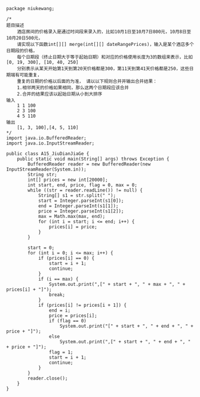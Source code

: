 	package niukewang;
	
	/*
	题目描述
		酒店房间的价格录入是通过时间段来录入的，比如10月1日至10月7日800元，10月8日至10月20日500元，
		请实现以下函数int[][] merge(int[][] dateRangePrices)，输入是某个酒店多个日期段的价格，
		每个日期段（终止日期大于等于起始日期）和对应的价格使用长度为3的数组来表示，比如[0, 19, 300], [10, 40, 250]
		分别表示从某天开始第1天到第20天价格都是300，第11天到第41天价格都是250，这些日期端有可能重复，
		重复的日期的价格以后面的为准， 请以以下规则合并并输出合并结果：
		1.相邻两天的价格如果相同，那么这两个日期段应该合并
		2.合并的结果应该以起始日期从小到大排序
	输入
		1 1 100
		2 3 100
		4 5 110
	输出
		[1, 3, 100],[4, 5, 110]
	*/
	import java.io.BufferedReader;
	import java.io.InputStreamReader;
	
	public class A15_JiuDianJiaGe {
		public static void main(String[] args) throws Exception {
			BufferedReader reader = new BufferedReader(new InputStreamReader(System.in));
			String str;
			int[] prices = new int[20000];
			int start, end, price, flag = 0, max = 0;
			while ((str = reader.readLine()) != null) {
				String[] s1 = str.split(" ");
				start = Integer.parseInt(s1[0]);
				end = Integer.parseInt(s1[1]);
				price = Integer.parseInt(s1[2]);
				max = Math.max(max, end);
				for (int i = start; i <= end; i++) {
					prices[i] = price;
				}
			}
	
			start = 0;
			for (int i = 0; i <= max; i++) {
				if (prices[i] == 0) {
					start = i + 1;
					continue;
				}
				if (i == max) {
					System.out.print(",[" + start + ", " + max + ", " + prices[i] + "]");
					break;
				}
				if (prices[i] != prices[i + 1]) {
					end = i;
					price = prices[i];
					if (flag == 0)
						System.out.print("[" + start + ", " + end + ", " + price + "]");
					else
						System.out.print(",[" + start + ", " + end + ", " + price + "]");
					flag = 1;
					start = i + 1;
					continue;
				}
			}
			reader.close();
		}
	}
